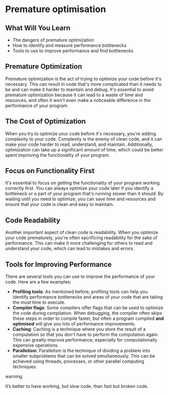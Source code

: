 # Premature optimisation

## What Will You Learn

- The dangers of premature optimization
- How to identify and measure performance bottlenecks
- Tools to use to improve performance and find bottlenecks

## Premature Optimization

Premature optimization is the act of trying to optimize your code before it's necessary. This can result in code that's more complicated than it needs to be and can make it harder to maintain and debug. It's essential to avoid premature optimization because it can lead to a waste of time and resources, and often it won't even make a noticeable difference in the performance of your program.

## The Cost of Optimization

When you try to optimize your code before it's necessary, you're adding complexity to your code. Complexity is the enemy of clean code, and it can make your code harder to read, understand, and maintain. Additionally, optimization can take up a significant amount of time, which could be better spent improving the functionality of your program.

## Focus on Functionality First

It's essential to focus on getting the functionality of your program working correctly first. You can always optimize your code later if you identify a bottleneck or a part of your program that's running slower than it should. By waiting until you need to optimize, you can save time and resources and ensure that your code is clean and easy to maintain.

## Code Readability

Another important aspect of clean code is readability. When you optimize your code prematurely, you're often sacrificing readability for the sake of performance. This can make it more challenging for others to read and understand your code, which can lead to mistakes and errors.

## Tools for Improving Performance

There are several tools you can use to improve the performance of your code. Here are a few examples:

- **Profiling tools**: As mentioned before, profiling tools can help you identify performance bottlenecks and areas of your code that are taking the most time to execute.
- **Compiler flags**: Some compilers offer flags that can be used to optimize the code during compilation. When debugging, the compiler often skips these steps in order to compile faster, but often a program compiled **************************and optimised************************** will give you lots of performance improvements.
- **Caching**: Caching is a technique where you store the result of a computation so that you don't have to perform the computation again. This can greatly improve performance, especially for computationally expensive operations.
- **Parallelism**: Parallelism is the technique of dividing a problem into smaller subproblems that can be solved simultaneously. This can be achieved using threads, processes, or other parallel computing techniques.

warning

It’s better to have working, but slow code, than fast but broken code.